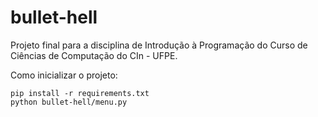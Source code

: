 # bullet-hell
Projeto final para a disciplina de Introdução à Programação do Curso de Ciências de Computação do CIn - UFPE.

Como inicializar o projeto:
```
pip install -r requirements.txt
python bullet-hell/menu.py
```